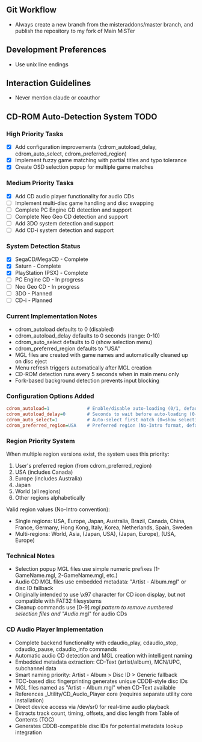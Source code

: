 ## Git Workflow
- Always create a new branch from the misteraddons/master branch, and publish the repository to my fork of Main MiSTer

## Development Preferences
- Use unix line endings

## Interaction Guidelines
- Never mention claude or coauthor

## CD-ROM Auto-Detection System TODO

### High Priority Tasks
- [x] Add configuration improvements (cdrom_autoload_delay, cdrom_auto_select, cdrom_preferred_region)
- [x] Implement fuzzy game matching with partial titles and typo tolerance
- [x] Create OSD selection popup for multiple game matches

### Medium Priority Tasks
- [x] Add CD audio player functionality for audio CDs
- [ ] Implement multi-disc game handling and disc swapping
- [ ] Complete PC Engine CD detection and support
- [ ] Complete Neo Geo CD detection and support
- [ ] Add 3DO system detection and support
- [ ] Add CD-i system detection and support

### System Detection Status
- [x] SegaCD/MegaCD - Complete
- [x] Saturn - Complete
- [x] PlayStation (PSX) - Complete
- [ ] PC Engine CD - In progress
- [ ] Neo Geo CD - In progress
- [ ] 3DO - Planned
- [ ] CD-i - Planned

### Current Implementation Notes
- cdrom_autoload defaults to 0 (disabled)
- cdrom_autoload_delay defaults to 0 seconds (range: 0-10)
- cdrom_auto_select defaults to 0 (show selection menu)
- cdrom_preferred_region defaults to "USA"
- MGL files are created with game names and automatically cleaned up on disc eject
- Menu refresh triggers automatically after MGL creation
- CD-ROM detection runs every 5 seconds when in main menu only
- Fork-based background detection prevents input blocking

### Configuration Options Added
```ini
cdrom_autoload=1              # Enable/disable auto-loading (0/1, default: 0)
cdrom_autoload_delay=0        # Seconds to wait before auto-loading (0-10, default: 0)
cdrom_auto_select=1           # Auto-select first match (0=show selection, 1=auto-select, default: 0)
cdrom_preferred_region=USA    # Preferred region (No-Intro format, default: USA)
```

### Region Priority System
When multiple region versions exist, the system uses this priority:
1. User's preferred region (from cdrom_preferred_region)
2. USA (includes Canada)
3. Europe (includes Australia)
4. Japan
5. World (all regions)
6. Other regions alphabetically

Valid region values (No-Intro convention):
- Single regions: USA, Europe, Japan, Australia, Brazil, Canada, China, France, Germany, Hong Kong, Italy, Korea, Netherlands, Spain, Sweden
- Multi-regions: World, Asia, (Japan, USA), (Japan, Europe), (USA, Europe)

### Technical Notes
- Selection popup MGL files use simple numeric prefixes (1-GameName.mgl, 2-GameName.mgl, etc.)
- Audio CD MGL files use embedded metadata: "Artist - Album.mgl" or disc ID fallback
- Originally intended to use \x97 character for CD icon display, but not compatible with FAT32 filesystems
- Cleanup commands use [0-9]*.mgl pattern to remove numbered selection files and "Audio*.mgl" for audio CDs

### CD Audio Player Implementation
- Complete backend functionality with cdaudio_play, cdaudio_stop, cdaudio_pause, cdaudio_info commands
- Automatic audio CD detection and MGL creation with intelligent naming
- Embedded metadata extraction: CD-Text (artist/album), MCN/UPC, subchannel data
- Smart naming priority: Artist - Album > Disc ID > Generic fallback
- TOC-based disc fingerprinting generates unique CDDB-style disc IDs
- MGL files named as "Artist - Album.mgl" when CD-Text available
- References _Utility/CD_Audio_Player core (requires separate utility core installation)
- Direct device access via /dev/sr0 for real-time audio playback
- Extracts track count, timing, offsets, and disc length from Table of Contents (TOC)
- Generates CDDB-compatible disc IDs for potential metadata lookup integration